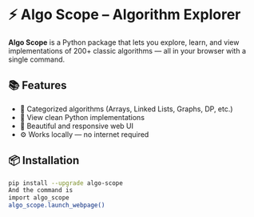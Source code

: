 # ⚡ Algo Scope – Algorithm Explorer

**Algo Scope** is a Python package that lets you explore, learn, and view implementations of 200+ classic algorithms — all in your browser with a single command.

## 📚 Features
- 🔎 Categorized algorithms (Arrays, Linked Lists, Graphs, DP, etc.)
- 📜 View clean Python implementations
- 📂 Beautiful and responsive web UI
- ⚙️ Works locally — no internet required

## 📦 Installation

```bash
pip install --upgrade algo-scope
And the command is 
import algo_scope
algo_scope.launch_webpage()
